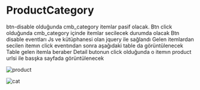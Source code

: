 # ProductCategory

btn-disable olduğunda cmb_category itemlar pasif olacak. Btn   click olduğunda cmb_category içinde itemlar secilecek durumda olacak
Btn disable eventları Js ve kütüphanesi olan jquery ile sağlandı
Gelen itemlardan secilen itemın click eventından sonra aşağıdaki table da görüntülenecek
Table gelen itemla beraber Detail butonun click olduğunda o itemın product urlsi ile basşka sayfada görüntülenecek

![product](https://user-images.githubusercontent.com/98876295/179360621-a729ec0a-d892-44da-8238-1edb4becf953.PNG)

![cat](https://user-images.githubusercontent.com/98876295/179360620-08b90e96-9e95-4798-b71a-98f360f2556c.PNG)


